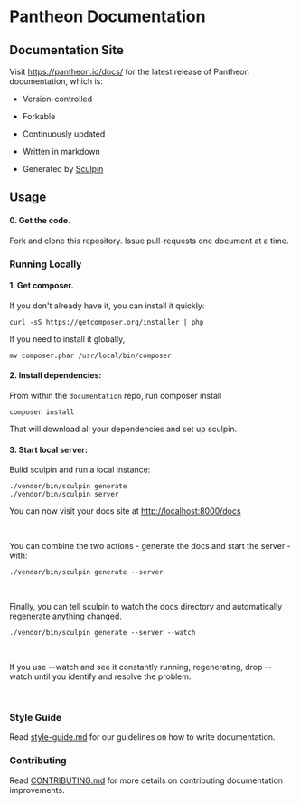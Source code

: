 Pantheon Documentation
======================

Documentation Site
------------------

Visit https://pantheon.io/docs/ for the latest release of Pantheon documentation, which is:

-   Version-controlled
-   Forkable
-   Continuously updated
-   Written in markdown
-   Generated by [Sculpin][1]

    [1]: <https://sculpin.io/>

Usage
-----

#### 0. Get the code.
Fork and clone this repository. Issue pull-requests one document at a time.

### Running Locally

#### 1. Get composer.

If you don't already have it, you can install it quickly:

~~~~~~~~~~~~~~~~~~~~~~~~~~~~~~~~~~~~~~~~~~~~~~~~~~~~~~~~~~~~~~~~~~~~~~~~~~~~~~~~
curl -sS https://getcomposer.org/installer | php
~~~~~~~~~~~~~~~~~~~~~~~~~~~~~~~~~~~~~~~~~~~~~~~~~~~~~~~~~~~~~~~~~~~~~~~~~~~~~~~~
If you need to install it globally, 
```
mv composer.phar /usr/local/bin/composer
```
#### 2. Install dependencies:

From within the `documentation` repo, run composer install

~~~~~~~~~~~~~~~~~~~~~~~~~~~~~~~~~~~~~~~~~~~~~~~~~~~~~~~~~~~~~~~~~~~~~~~~~~~~~~~~
composer install
~~~~~~~~~~~~~~~~~~~~~~~~~~~~~~~~~~~~~~~~~~~~~~~~~~~~~~~~~~~~~~~~~~~~~~~~~~~~~~~~

That will download all your dependencies and set up sculpin.

#### 3. Start local server:

Build sculpin and run a local instance:

~~~~~~~~~~~~~~~~~~~~~~~~~~~~~~~~~~~~~~~~~~~~~~~~~~~~~~~~~~~~~~~~~~~~~~~~~~~~~~~~
./vendor/bin/sculpin generate
./vendor/bin/sculpin server 
~~~~~~~~~~~~~~~~~~~~~~~~~~~~~~~~~~~~~~~~~~~~~~~~~~~~~~~~~~~~~~~~~~~~~~~~~~~~~~~~

You can now visit your docs site at <http://localhost:8000/docs>

 

You can combine the two actions - generate the docs and start the server - with:

~~~~~~~~~~~~~~~~~~~~~~~~~~~~~~~~~~~~~~~~~~~~~~~~~~~~~~~~~~~~~~~~~~~~~~~~~~~~~~~~
./vendor/bin/sculpin generate --server
~~~~~~~~~~~~~~~~~~~~~~~~~~~~~~~~~~~~~~~~~~~~~~~~~~~~~~~~~~~~~~~~~~~~~~~~~~~~~~~~

 

Finally, you can tell sculpin to watch the docs directory and automatically
regenerate anything changed.

~~~~~~~~~~~~~~~~~~~~~~~~~~~~~~~~~~~~~~~~~~~~~~~~~~~~~~~~~~~~~~~~~~~~~~~~~~~~~~~~
./vendor/bin/sculpin generate --server --watch
~~~~~~~~~~~~~~~~~~~~~~~~~~~~~~~~~~~~~~~~~~~~~~~~~~~~~~~~~~~~~~~~~~~~~~~~~~~~~~~~

 

If you use --watch and see it constantly running, regenerating, drop --watch
until you identify and resolve the problem.

 

### Style Guide

Read [style-guide.md](<style-guide.md>) for our guidelines on how to write
documentation.

### Contributing

Read [CONTRIBUTING.md](<CONTRIBUTING.md>) for more details on contributing
documentation improvements.
